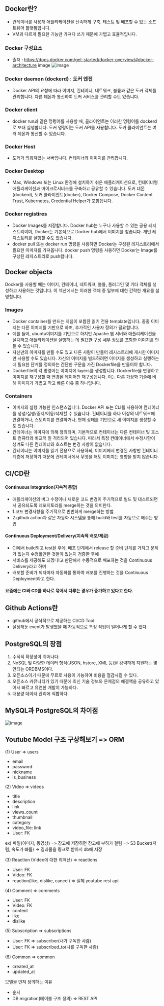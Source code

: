 ## Docker란?
- 컨테이너를 사용해 애플리케이션을 신속하게 구축, 테스트 및 배포할 수 있는 소프트웨어 플랫폼입니다.
- VM과 다르게 필요한 기능만 가져다 쓰기 때문에 가볍고 효율적입니다.
### Docker 구성요소
- 출처 : https://docs.docker.com/get-started/docker-overview/#docker-architecture image
  ![image](https://github.com/user-attachments/assets/74b3771f-3115-4c00-aedf-796e553e6e6a)

### Docker daemon (dockerd) : 도커 엔진
- Docker API의 요청에 따라 이미지, 컨테이너, 네트워크, 볼륨과 같은 도커 객체를 관리합니다. 다른 데몬과 통신하여 도커 서비스를 관리할 수도 있습니다.
### Docker client
- docker run과 같은 명령어를 사용할 때, 클라이언트는 이러한 명령어를 dockerd로 보내 실행합니다. 도커 명령어는 도커 API를 사용합니다. 도커 클라이언트는 여러 데몬과 통신할 수 있습니다.
### Docker Host
- 도커가 띄워져있는 서버입니다. 컨테이너와 이미지를 관리합니다.
### Docker Desktop
- Mac, Windows 또는 Linux 환경에 설치하기 쉬운 애플리케이션으로, 컨테이너형 애플리케이션과 마이크로서비스를 구축하고 공유할 수 있습니다. 도커 데몬(dockerd), 도커 클라이언트(docker), Docker Compose, Docker Content Trust, Kubernetes, Credential Helper가 포함됩니다.
### Docker registires
- Docker Images를 저장합니다. Docker hub는 누구나 사용할 수 있는 공용 레지스트리이며, Docker는 기본적으로 Docker hub에서 이미지를 찾습니다. 개인 레지스트리를 실행할 수도 있습니다.
- docker pull 또는 docker run 명령을 사용하면 Docker는 구성된 레지스트리에서 필요한 이미지를 가져옵니다. docker push 명령을 사용하면 Docker는 Image를 구성된 레지스트리로 push합니다.
  
## Docker objects
Docker를 사용할 때는 이미지, 컨테이너, 네트워크, 볼륨, 플러그인 및 기타 객체를 생성하고 사용하는 것입니다. 이 섹션에서는 이러한 객체 중 일부에 대한 간략한 개요를 설명합니다.

### Images
- Docker container를 만드는 지침이 포함된 읽기 전용 template입니다. 종종 이미지는 다른 이미지를 기반으로 하며, 추가적인 사용자 정의가 필요합니다.
- 예를 들어, ubuntu이미지를 기반으로 하지만 Apache 웹 서버와 애플리케이션을 설치하고 애플리케이션을 실행하는 데 필요한 구성 세부 정보를 포함한 이미지를 만들 수 있습니다.
- 자신만의 이미지를 만들 수도 있고 다른 사람이 만들어 레지스트리에 게시한 이미지만 사용할 수도 있습니다. 자신의 이미지를 빌드하려면 이미지를 생성하고 실행하는 데 필요한 단계를 정의하는 간단한 구문을 가진 Dockerfile을 만들어야 합니다.
- Dockerfile의 각 명령어는 이미지에 layers를 생성합니다. Dockerfile을 변경하고 이미지를 재구성할 때 변경된 레이어만 재구성됩니다. 이는 다른 가상화 기술에 비해 이미지가 가볍고 작고 빠른 이유 중 하나입니다.
### Containers
- 이미지의 실행 가능한 인스턴스입니다. Docker API 또는 CLI를 사용하여 컨테이너를 생성/실행/중지/이동/삭제할 수 있습니다. 컨테이너를 하나 이상의 네트워크에 연결하거나, 스토리지를 연결하거나, 현재 상태를 기반으로 새 이미지를 생성할 수도 있습니다.
- 컨테이너는 이미지에 의해 정의되며, 기본적으로 컨테이너는 다른 컨테이너 및 호스트 컴퓨터와 비교적 잘 격리되어 있습니다. 따라서 특정 컨테이너에서 수정사항이 생겨도 다른 컨테이너와 호스트는 변경 사항이 없습니다.
- 컨테이너는 이미지를 읽기 전용으로 사용하되, 이미지에서 변경된 사항만 컨테이너 계층에 저장하기 때문에 컨테이너에서 무엇을 해도 이미지는 영향을 받지 않습니다.

## CI/CD란
#### Continuous Integration(지속적 통합)
- 애플리케이션의 버그 수정이나 새로운 코드 변경이 주기적으로 빌드 및 테스트되면서 공유되도록 레포지토리를 merge하는 것을 의미한다.
- 1.코드 변경사항을 주기적으로 빈번하게 merge하는 방법
- 2.github action과 같은 자동화 시스템을 통해 build와 test를 자동으로 해주는 방법

#### Continuous Deployment/Delivery(지속적 배포/제공)
- CI에서 build되고 test된 후에, 배포 단계에서 release 할 준비 단계를 거치고 문제가 없는지 수정할만한 것들이 없는지 검증한 후에
- 서비스를 제공해도 되겠다!고 판단해서 수동적으로 배포하는 것을 Continuous Delivery라고 하며
- 배포할 준비가 되자마자 자동화를 통하여 배포를 진행하는 것을 Continuous Deployment라고 한다.

#### 요즘에는 CI와 CD를 하나로 묶어서 다루는 경우가 증가하고 있다고 한다. 
  
## Github Actions란
- github에서 공식적으로 제공하는 CI/CD Tool.
- 설정해둔 event가 발생했을 때 자동적으로 특정 작업이 일어나게 할 수 있다.

## PostgreSQL의 장점
1) 수직적 확장성이 뛰어나다.
2) NoSQL 및 다양한 데이터 형식(JSON, hstore, XML 등)을 강력하게 지원하는 몇 안되는 ORDBMS이다.
3) 오픈소스이기 때문에 무료로 사용이 가능하여 비용을 절감시킬 수 있다.
4) 오픈소스 커뮤니티가 있기 때문에 최신 기술 정보와 문제점의 해결책을 공유하고 있어서 빠르고 유연한 개발이 가능하다.
5) 대용량 데이터 관리에 적합하다.

## MySQL과 PostgreSQL의 차이점
![image](https://github.com/user-attachments/assets/7a8b72c7-90ce-4dac-9108-40abb5963329)



## Youtube Model 구조 구상해보기 => ORM

(1) User => users
- email
- password
- nickname
- is_business

(2) Video => videos
- title
- description
- link
- views_count
- thumbnail
- category
- video_file: link
- User: FK

ex) 파일(이미지, 동영상)
=> 장고에 저장하면 장고에 부하가 걸림
=> S3 Bucket(저럼, 속도가 빠름) -> 결과물을 링크로 받아서 db에 저장

(3) Reaction (Video에 대한 리액션) => reactions
- User: FK
- Video: FK
- reaction(like, dislike, cancel) => 실제 youtube rest api

(4) Comment => comments
- User: FK
- Video: FK
- content
- like
- dislike

(5) Subscription => subscriptions
- User: FK => subscriber(내가 구독한 사람)
- User: FK => subscribed_to(나를 구독한 사람)

(6) Common => common
- created_at
- updated_at

모델을 먼저 정의하는 이유
- 순서
- DB migration(테이블 구조 정의) => REST API